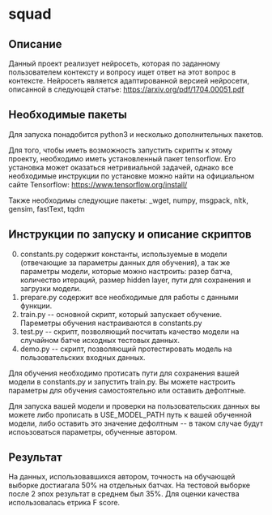 # squad


## Описание

Данный проект реализует нейросеть, которая по заданному пользователем контексту и вопросу ищет ответ на этот вопрос в контексте. Нейросеть является адаптированной версией нейросети, описанной в следующей статье: https://arxiv.org/pdf/1704.00051.pdf

## Необходимые пакеты

Для запуска понадобится python3 и несколько дополнительных пакетов.

Для того, чтобы иметь возможность запустить скрипты к этому проекту, необходимо иметь установленный пакет tensorflow. Его установка может оказаться нетривиальной задачей, однако все необходимые инструкции по установке можно найти на официальном сайте Tensorflow: https://www.tensorflow.org/install/

Также необходимы следующие пакеты:
_wget, numpy, msgpack, nltk, gensim, fastText, tqdm

##  Инструкции по запуску и описание скриптов

0. constants.py содержит константы, используемые в модели (отвечающие за параметры данных для обучения), а так же параметры модели, которые можно настроить: разер батча, количество итераций, размер hidden layer, пути для сохранения и загрузки модели.
1. prepare.py содержит все необходимые для работы с данными функции. 
2. train.py -- основной скрипт, который запускает обучение. Пареметры обучения настраиваются в constants.py
3. test.py -- скрипт, позволяющий посчитать качество модели на случайном батче исходных тестовых данных.
4. demo.py -- скрипт, позволяющий протестировать модель на пользовательских входных данных.

Для обучения необходимо протисать пути для сохранения вашей модели в constants.py и запустить train.py. Вы можете настроить параметры для обучения самостоятельно или оставить дефолтные.

Для запуска вашей модели и проверки на пользовательских данных вы можете либо прописать в USE_MODEL_PATH путь к вашей обученной модели, либо оставить это значение дефолтным -- в таком случае будут испоьзоваться параметры, обученные автором.

## Результат

На данных, использовавшихся автором, точность на обучающей выборке достиагала 50% на отдельных батчах. На тестовой выборке после 2 эпох результат в среднем был 35%. Для оценки качества использовалась етрика F score.

